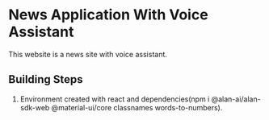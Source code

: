 # News Application With Voice Assistant

This website is a news site with voice assistant.

## Building Steps

1. Environment created with react and dependencies(npm i @alan-ai/alan-sdk-web @material-ui/core classnames words-to-numbers).
